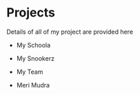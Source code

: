 # Projects
Details of all of my project are provided here

* My Schoola 

* My Snookerz

* My Team

* Meri Mudra 

